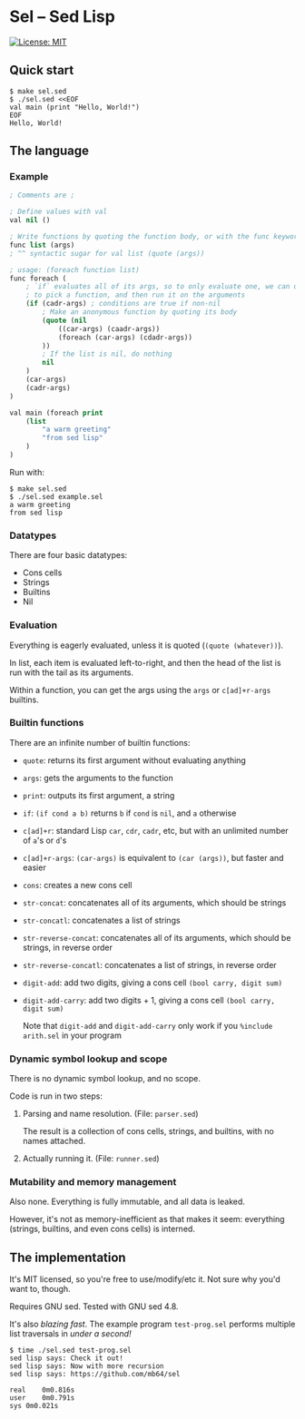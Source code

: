 # Sel – Sed Lisp

[![License: MIT](https://img.shields.io/badge/License-MIT-yellow.svg)](https://opensource.org/licenses/MIT)

## Quick start

```shell
$ make sel.sed
$ ./sel.sed <<EOF
val main (print "Hello, World!")
EOF
Hello, World!
```

## The language

### Example

```lisp
; Comments are ;

; Define values with val
val nil ()

; Write functions by quoting the function body, or with the func keyword
func list (args)
; ^^ syntactic sugar for val list (quote (args))

; usage: (foreach function list)
func foreach (
    ; `if` evaluates all of its args, so to only evaluate one, we can use `if`
    ; to pick a function, and then run it on the arguments
    (if (cadr-args) ; conditions are true if non-nil
        ; Make an anonymous function by quoting its body
        (quote (nil
            ((car-args) (caadr-args))
            (foreach (car-args) (cdadr-args))
        ))
        ; If the list is nil, do nothing
        nil
    )
    (car-args)
    (cadr-args)
)

val main (foreach print
    (list
        "a warm greeting"
        "from sed lisp"
    )
)
```
Run with:
```shell
$ make sel.sed
$ ./sel.sed example.sel
a warm greeting
from sed lisp
```

### Datatypes

There are four basic datatypes:
 - Cons cells
 - Strings
 - Builtins
 - Nil

### Evaluation

Everything is eagerly evaluated, unless it is quoted (`(quote (whatever))`).

In list, each item is evaluated left-to-right, and then the head of the list
is run with the tail as its arguments.

Within a function, you can get the args using the `args` or `c[ad]+r-args`
builtins.

### Builtin functions

There are an infinite number of builtin functions:

 - `quote`: returns its first argument without evaluating anything
 - `args`: gets the arguments to the function
 - `print`: outputs its first argument, a string
 - `if`: `(if cond a b)` returns `b` if `cond` is `nil`, and `a` otherwise
 - `c[ad]+r`: standard Lisp `car`, `cdr`, `cadr`, etc, but with an unlimited
    number of `a`'s or `d`'s
 - `c[ad]+r-args`: `(car-args)` is equivalent to `(car (args))`, but faster and
    easier
 - `cons`: creates a new cons cell
 - `str-concat`: concatenates all of its arguments, which should be strings
 - `str-concatl`: concatenates a list of strings
 - `str-reverse-concat`: concatenates all of its arguments, which should be
    strings, in reverse order
 - `str-reverse-concatl`: concatenates a list of strings, in reverse order
 - `digit-add`: add two digits, giving a cons cell `(bool carry, digit sum)`
 - `digit-add-carry`: add two digits + 1, giving a cons cell `(bool carry, digit sum)`

    Note that `digit-add` and `digit-add-carry` only work if you `%include arith.sel`
    in your program

### Dynamic symbol lookup and scope

There is no dynamic symbol lookup, and no scope.

Code is run in two steps:
 1. Parsing and name resolution. (File: `parser.sed`)

    The result is a collection of cons cells, strings, and builtins, with no
    names attached.

 2. Actually running it. (File: `runner.sed`)

### Mutability and memory management

Also none. Everything is fully immutable, and all data is leaked.

However, it's not as memory-inefficient as that makes it seem: everything
(strings, builtins, and even cons cells) is interned.

## The implementation

It's MIT licensed, so you're free to use/modify/etc it. Not sure why you'd want
to, though.

Requires GNU sed. Tested with GNU sed 4.8.

It's also *blazing fast*.  The example program `test-prog.sel` performs multiple
list traversals in *under a second!*

```shell
$ time ./sel.sed test-prog.sel
sed lisp says: Check it out!
sed lisp says: Now with more recursion
sed lisp says: https://github.com/mb64/sel

real	0m0.816s
user	0m0.791s
sys	0m0.021s
```

